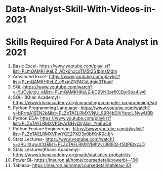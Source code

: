 # Data-Analyst-Skill-With-Videos-in-2021

# Skills Required For A Data Analyst in 2021

1. Basic Excel- https://www.youtube.com/playlist?list=PLmQAMKHKeLZ_ADx6nJcoTM5t2S1bmsMdm
2. Advanced Excel- https://www.youtube.com/playlist?list=PLmQAMKHKeLZ_e9xmZNPACsLdgie3Tkaxf
3. SQL-https://www.youtube.com/watch?v=5JCyiutyu_o&list=PLmQAMKHKeLZ-kD9VN0prfKCByr9pa4jw6
4. SQL- (Khan Academy)-https://www.khanacademy.org/computing/computer-programming/sql
5. Python Programming Language- https://www.youtube.com/watch?v=bPrmA1SEN2k&list=PLZoTAELRMXVNUL99R4bDlVYsncUNvwUBB
6. Python EDA- https://www.youtube.com/playlist?list=PLZoTAELRMXVPQyArDHyQVjQxjj_YmEuO9
7. Python Feature Engineering- https://www.youtube.com/playlist?list=PLZoTAELRMXVPwYGE2PXD3x0bfKnR0cJjN
8. Stats Lectures- https://www.youtube.com/watch?v=zRUliXuwJCQ&list=PLZoTAELRMXVMhVyr3Ri9IQ-t5QPBtxzJO
9. Stats Lectures(Khans Academy)-https://www.khanacademy.org/math/statistics-probability
10. Power BI- https://ineuron.ai/home/coursedetail/powerbi--100
11. Tableau- https://ineuron.ai/home/coursedetail/tableau-101
